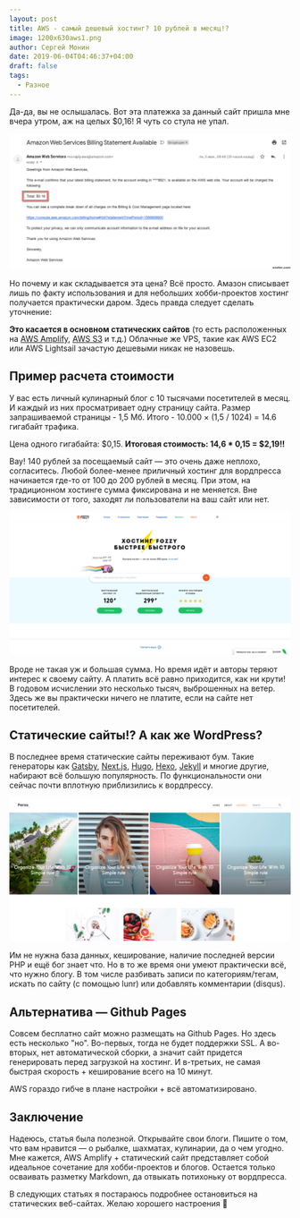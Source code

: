 ```yaml
---
layout: post
title: AWS - самый дешевый хостинг? 10 рублей в месяц!?
image: 1200x630aws1.png
author: Сергей Монин
date: 2019-06-04T04:46:37+04:00
draft: false
tags: 
  - Разное
---
```


Да-да, вы не ослышалась. Вот эта платежка за данный сайт пришла мне вчера утром, аж на целых $0,16! Я чуть со стула не упал.

![Инвойс AWS за май месяц](./invoice.png)

Но почему и как складывается эта цена? Всё просто. Амазон списывает лишь по факту использования и для небольших хобби-проектов хостинг получается практически даром. Здесь правда следует сделать уточнение:

**Это касается в основном статических сайтов** (то есть расположенных на [AWS Amplify](https://aws.amazon.com/ru/amplify/), [AWS S3](https://aws.amazon.com/ru/s3/) и т.д.) Облачные же VPS, такие как AWS EC2 или AWS Lightsail зачастую дешевыми никак не назовешь. 

## Пример расчета стоимости

У вас есть личный кулинарный блог с 10 тысячами посетителей в месяц. И каждый из них просматривает одну страницу сайта. Размер запрашиваемой страницы - 1,5 Мб. Итого - 10.000 × (1,5 / 1024) =  14.6 гигабайт трафика.

Цена одного гигабайта: $0,15. **Итоговая стоимость: 14,6 * 0,15 = $2,19!!**

Вау! 140 рублей за посещаемый сайт — это очень даже неплохо, согласитесь. Любой более-менее приличный хостинг для вордпресса начинается где-то от 100 до 200 рублей в месяц. При этом, на традиционном хостинге сумма фиксирована и не меняется. Вне зависимости от того, заходят ли пользователи на ваш сайт или нет.

![Пример: Цены на хостинг от Fozzy (виртуальный хостинг от 120 руб.)](./fozzy.png) 

Вроде не такая уж и большая сумма. Но время идёт и авторы теряют интерес к своему сайту. А платить всё равно приходится, как ни крути! В годовом исчислении это несколько тысяч, выброшенных на ветер. Здесь же вы практически ничего не платите, если на сайте нет посетителей.    

## Статические сайты!? А как же WordPress?

В последнее время статические сайты переживают бум. Такие генераторы как [Gatsby](http://gatsbyjs.org/), [Next.js](https://nextjs.org), [Hugo](https://gohugo.io/), [Hexo](https://hexo.io/ru/), [Jekyll](https://jekyllrb.com/) и многие другие, набирают всё большую популярность. По функциональности они сейчас почти вплотную приблизились к вордпрессу. 

![Кажется, будто это одна из тем для WordPress'а. Но нет, это Hugo.](./persa.png)  

Им не нужна база данных, кеширование, наличие последней версии PHP и ещё бог знает что. Но в то же время они умеют практически всё, что нужно блогу. В том числе разбивать записи по категориям/тегам, искать по сайту (с помощью lunr) или добавлять комментарии (disqus).

## Альтернатива — Github Pages 

Совсем бесплатно сайт можно размещать на Github Pages. Но здесь есть несколько "но". Во-первых, тогда не будет поддержки SSL. А во-вторых, нет автоматической сборки, а значит сайт придется генерировать перед загрузкой на хостинг. И в-третьих, не самая быстрая скорость + кеширование всего на 10 минут.

AWS гораздо гибче в плане настройки + всё автоматизировано.

## Заключение

Надеюсь, статья была полезной. Открывайте свои блоги. Пишите о том, что вам нравится — о рыбалке, шахматах, кулинарии, да о чем угодно. Мне кажется, AWS Amplify + статический сайт представляет собой идеальное сочетание для хобби-проектов и блогов. Остается только осваивать разметку Markdown, да отвыкать потихоньку от вордпресса.

В следующих статьях я постараюсь подробнее остановиться на статических веб-сайтах. Желаю хорошего настроения 🙂              
